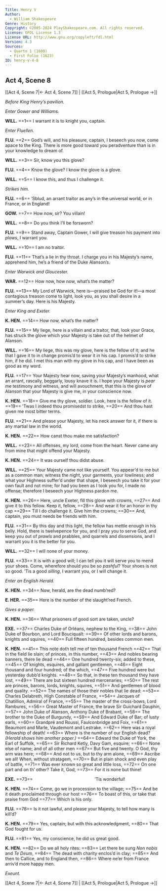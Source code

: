 ```yaml
---
Title: Henry V
Author: 
  - William Shakespeare
Genre: History
Copyright: ©2005-2024 PlayShakespeare.com. All rights reserved.
License: GFDL License 1.3
License URL: http://www.gnu.org/copyleft/fdl.html
Version: 4.3
Sources:
  - Quarto 1 (1600)
  - First Folio (1623)
ID: henry-v-4-8
---
```


## Act 4, Scene 8
[[Act 4, Scene 7|← Act 4, Scene 7]] | [[Act 5, Prologue|Act 5, Prologue →]]

*Before King Henry’s pavilion.*

*Enter Gower and Williams.*

**WILL.**
==1== I warrant it is to knight you, captain.

*Enter Fluellen.*

**FLU.**
==2== God’s will, and his pleasure, captain, I beseech you now, come apace to the King. There is more good toward you peradventure than is in your knowledge to dream of.

**WILL.**
==3== Sir, know you this glove?

**FLU.**
==4== Know the glove? I know the glove is a glove.

**WILL.**
==5== I know this, and thus I challenge it.

*Strikes him.*

**FLU.**
==6== ’Sblud, an arrant traitor as any’s in the universal world, or in France, or in England!

**GOW.**
==7== How now, sir? You villain!

**WILL.**
==8== Do you think I’ll be forsworn?

**FLU.**
==9== Stand away, Captain Gower, I will give treason his payment into *plows*, I warrant you.

**WILL.**
==10== I am no traitor.

**FLU.**
==11== That’s a lie in thy throat. I charge you in his Majesty’s name, apprehend him, he’s a friend of the Duke Alanson’s.

*Enter Warwick and Gloucester.*

**WAR.**
==12== How now, how now, what’s the matter?

**FLU.**
==13== My Lord of Warwick, here is—praised be God for it!—a most contagious treason come to light, look you, as you shall desire in a summer’s day. Here is his Majesty.

*Enter King and Exeter.*

**K. HEN.**
==14== How now, what’s the matter?

**FLU.**
==15== My liege, here is a villain and a traitor, that, look your Grace, has struck the glove which your Majesty is take out of the helmet of Alanson.

**WILL.**
==16== My liege, this was my glove, here is the fellow of it; and he that I gave it to in change promis’d to wear it in his cap. I promis’d to strike him, if he did. I met this man with my glove in his cap, and I have been as good as my word.

**FLU.**
==17== Your Majesty hear now, saving your Majesty’s manhood, what an arrant, rascally, beggarly, lousy knave it is. I hope your Majesty is *pear* me testimony and witness, and will avouchment, that this is the glove of Alanson that your Majesty is give me, in your conscience now.

**K. HEN.**
==18== Give me thy glove, soldier. Look, here is the fellow of it.
==19== ’Twas I indeed thou promisedst to strike,
==20== And thou hast given me most bitter terms.

**FLU.**
==21== And please your Majesty, let his neck answer for it, if there is any martial law in the world.

**K. HEN.**
==22== How canst thou make me satisfaction?

**WILL.**
==23== All offenses, my lord, come from the heart. Never came any from mine that might offend your Majesty.

**K. HEN.**
==24== It was ourself thou didst abuse.

**WILL.**
==25== Your Majesty came not like yourself. You appear’d to me but as a common man; witness the night, your garments, your lowliness; and what your Highness suffer’d under that shape, I beseech you take it for your own fault and not mine; for had you been as I took you for, I made no offense; therefore I beseech your Highness pardon me.

**K. HEN.**
==26== Here, uncle Exeter, fill this glove with crowns,
==27== And give it to this fellow. Keep it, fellow,
==28== And wear it for an honor in thy cap
==29== Till I do challenge it. Give him the crowns;
==30== And, captain, you must needs be friends with him.

**FLU.**
==31== By this day and this light, the fellow has mettle enough in his belly. Hold, there is twelvepence for you, and I pray you to serve God, and keep you out of *prawls* and prabbles, and quarrels and dissensions, and I warrant you it is the better for you.

**WILL.**
==32== I will none of your money.

**FLU.**
==33== It is with a good will; I can tell you it will serve you to mend your shoes. Come, wherefore should you be so *pashful*? Your shoes is not so good. ’Tis a good *silling*, I warrant you, or I will change it.

*Enter an English Herald.*

**K. HEN.**
==34== Now, herald, are the dead numb’red?

**E. HER.**
==35== Here is the number of the slaught’red French.

*Gives a paper.*

**K. HEN.**
==36== What prisoners of good sort are taken, uncle?

**EXE.**
==37== Charles Duke of Orléans, nephew to the King,
==38== John Duke of Bourbon, and Lord Bouciqualt:
==39== Of other lords and barons, knights and squires,
==40== Full fifteen hundred, besides common men.

**K. HEN.**
==41== This note doth tell me of ten thousand French
==42== That in the field lie slain; of princes, in this number,
==43== And nobles bearing banners, there lie dead
==44== One hundred twenty-six; added to these,
==45== Of knights, esquires, and gallant gentlemen,
==46== Eight thousand and four hundred; of the which,
==47== Five hundred were but yesterday dubb’d knights.
==48== So that, in these ten thousand they have lost,
==49== There are but sixteen hundred mercenaries;
==50== The rest are princes, barons, lords, knights, squires,
==51== And gentlemen of blood and quality.
==52== The names of those their nobles that lie dead:
==53== Charles Delabreth, High Constable of France,
==54== Jacques of Chatillion, Admiral of France,
==55== The master of the cross-bows, Lord Rambures,
==56== Great Master of France, the brave Sir Guichard Dauphin,
==57== John Duke of Alanson, Anthony Duke of Brabant,
==58== The brother to the Duke of Burgundy,
==59== And Edward Duke of Bar; of lusty earls,
==60== Grandpré and Roussi, Faulconbridge and Foix,
==61== Beaumont and Marle, Vaudemont and Lestrake.
==62== Here was a royal fellowship of death!
==63== Where is the number of our English dead?
*(Herald shows him another paper.)*
==64== Edward the Duke of York, the Earl of Suffolk,
==65== Sir Richard Ketly, Davy Gam, esquire;
==66== None else of name; and of all other men
==67== But five and twenty. O God, thy arm was here;
==68== And not to us, but to thy arm alone,
==69== Ascribe we all! When, without stratagem,
==70== But in plain shock and even play of battle,
==71== Was ever known so great and little loss,
==72== On one part and on th’ other? Take it, God,
==73== For it is none but thine!

**EXE.**
==73==               ’Tis wonderful!

**K. HEN.**
==74== Come, go we in procession to the village;
==75== And be it death proclaimed through our host
==76== To boast of this, or take that praise from God
==77== Which is his only.

**FLU.**
==78== Is it not lawful, and please your Majesty, to tell how many is kill’d?

**K. HEN.**
==79== Yes, captain; but with this acknowledgment,
==80== That God fought for us.

**FLU.**
==81== Yes, my conscience, he did us great good.

**K. HEN.**
==82== Do we all holy rites:
==83== Let there be sung *Non nobis* and *Te Deum*,
==84== The dead with charity enclos’d in clay;
==85== And then to Callice, and to England then,
==86== Where ne’er from France arriv’d more happy men.

*Exeunt.*

[[Act 4, Scene 7|← Act 4, Scene 7]] | [[Act 5, Prologue|Act 5, Prologue →]]